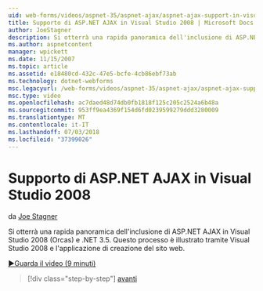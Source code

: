```yaml
---
uid: web-forms/videos/aspnet-35/aspnet-ajax/aspnet-ajax-support-in-visual-studio-2008
title: Supporto di ASP.NET AJAX in Visual Studio 2008 | Microsoft Docs
author: JoeStagner
description: Si otterrà una rapida panoramica dell'inclusione di ASP.NET AJAX in Visual Studio 2008 (Orcas) e .NET 3.5. Questo processo è illustrato con Visual Studio...
ms.author: aspnetcontent
manager: wpickett
ms.date: 11/15/2007
ms.topic: article
ms.assetid: e18480cd-432c-47e5-bcfe-4cb86ebf73ab
ms.technology: dotnet-webforms
msc.legacyurl: /web-forms/videos/aspnet-35/aspnet-ajax/aspnet-ajax-support-in-visual-studio-2008
msc.type: video
ms.openlocfilehash: ac7daed48d74db0fb1818f125c205c2524a6b48a
ms.sourcegitcommit: 953ff9ea4369f154d6fd0239599279ddd3280009
ms.translationtype: MT
ms.contentlocale: it-IT
ms.lasthandoff: 07/03/2018
ms.locfileid: "37399026"
---
```

<a name="aspnet-ajax-support-in-visual-studio-2008"></a>Supporto di ASP.NET AJAX in Visual Studio 2008
====================
da [Joe Stagner](https://github.com/JoeStagner)

Si otterrà una rapida panoramica dell'inclusione di ASP.NET AJAX in Visual Studio 2008 (Orcas) e .NET 3.5. Questo processo è illustrato tramite Visual Studio 2008 e l'applicazione di creazione del sito web.

[&#9654;Guarda il video (9 minuti)](https://channel9.msdn.com/Blogs/ASP-NET-Site-Videos/aspnet-ajax-support-in-visual-studio-2008)

> [!div class="step-by-step"]
> [avanti](adding-ajax-functionality-to-an-existing-aspnet-page.md)

